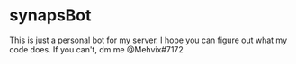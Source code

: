 # synapsBot
This is just a personal bot for my server. I hope you can figure out what my code does. If you can't, dm me @Mehvix#7172 
